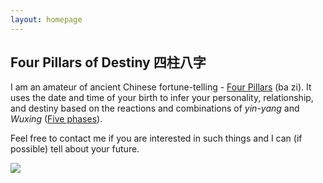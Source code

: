 ```yaml
---
layout: homepage
---
```


## Four Pillars of Destiny 四柱八字

I am an amateur of ancient Chinese fortune-telling - [Four Pillars](https://en.wikipedia.org/wiki/Four_Pillars_of_Destiny) (ba zi). It uses the date and time of your birth to infer your personality, relationship, and destiny based on the reactions and combinations of *yin-yang* and *Wuxing* ([Five phases](https://en.wikipedia.org/wiki/Wuxing_(Chinese_philosophy))).

Feel free to contact me if you are interested in such things and I can (if possible) tell about your future. 

![](https://raw.githubusercontent.com/leeJiawen/blog-img/main/9cff50fa-1d86-4aad-a15b-1a8074671e3b.png)